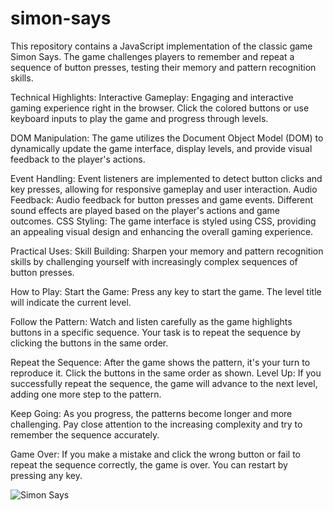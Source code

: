 # simon-says
This repository contains a JavaScript implementation of the classic game Simon Says. The game challenges players to remember and repeat a sequence of button presses, testing their memory and pattern recognition skills.

Technical Highlights:
Interactive Gameplay: Engaging and interactive gaming experience right in the browser. Click the colored buttons or use keyboard inputs to play the game and progress through levels.

DOM Manipulation: The game utilizes the Document Object Model (DOM) to dynamically update the game interface, display levels, and provide visual feedback to the player's actions.

Event Handling: Event listeners are implemented to detect button clicks and key presses, allowing for responsive gameplay and user interaction.
Audio Feedback: Audio feedback for button presses and game events. Different sound effects are played based on the player's actions and game outcomes.
CSS Styling: The game interface is styled using CSS, providing an appealing visual design and enhancing the overall gaming experience.

Practical Uses:
Skill Building: Sharpen your memory and pattern recognition skills by challenging yourself with increasingly complex sequences of button presses.

How to Play:
Start the Game: Press any key to start the game. The level title will indicate the current level.

Follow the Pattern: Watch and listen carefully as the game highlights buttons in a specific sequence. Your task is to repeat the sequence by clicking the buttons in the same order.

Repeat the Sequence: After the game shows the pattern, it's your turn to reproduce it. Click the buttons in the same order as shown.
Level Up: If you successfully repeat the sequence, the game will advance to the next level, adding one more step to the pattern.

Keep Going: As you progress, the patterns become longer and more challenging. Pay close attention to the increasing complexity and try to remember the sequence accurately.

Game Over: If you make a mistake and click the wrong button or fail to repeat the sequence correctly, the game is over. You can restart by pressing any key.


![Simon Says](https://github.com/moayyadsaleh/simon-says/assets/137034202/d91fc656-7027-46ab-bbbc-85233018945e)

